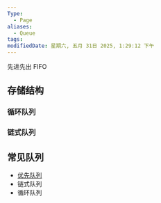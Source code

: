 ```yaml
---
Type:
  - Page
aliases:
  - Queue
tags: 
modifiedDate: 星期六, 五月 31日 2025, 1:29:12 下午
---
```

先进先出 FIFO

## 存储结构

### 循环队列

### 链式队列

## 常见队列

-  [优先队列](优先队列.md)
- 链式队列
- 循环队列
